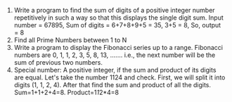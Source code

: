 1. Write a program to find the sum of digits of a positive integer number repetitively in
such a way so that this displays the single digit sum. Input number = 67895, Sum of
digits = 6+7+8+9+5 = 35, 3+5 = 8, So, output = 8
2. Find all Prime Numbers between 1 to N
3. Write a program to display the Fibonacci series up to a range. Fibonacci numbers are 0, 1, 1,
2, 3, 5, 8, 13, ....... i.e., the next number will be the sum of previous two numbers.
4. Special number: A positive integer, if the sum and product of its digits are equal. Let's
take the number 1124 and check. First, we will split it into digits (1, 1, 2, 4). After that
find the sum and product of all the digits. Sum=1+1+2+4=8. Product=1*1*2*4=8